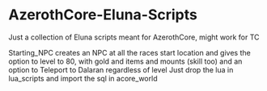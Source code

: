 # AzerothCore-Eluna-Scripts
Just a collection of Eluna scripts meant for AzerothCore, might work for TC

Starting_NPC creates an NPC at all the races start location and gives the option to level to 80, with gold and items and mounts (skill too) and an option to Teleport to Dalaran regardless of level
Just drop the lua in lua_scripts and import the sql in acore_world
